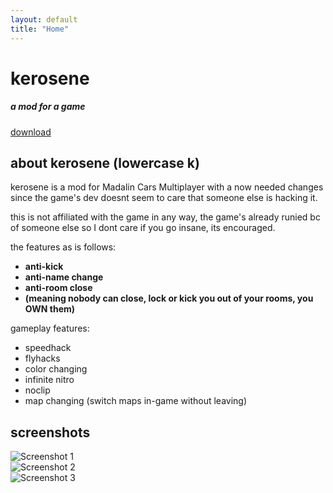 ```yaml
---
layout: default
title: "Home"
---
```

<div class="container">
    <div class="section">
        <h1 class="header center red-text text-lighten-3">kerosene</h1>
        <div class="row center">
            <h5 class="header col s12 light">a mod for a game</h5>
        </div>
        <div class="row center">
            <a href="example.com" class="btn-large waves-effect waves-light purple lighten-2 rounded-btn">download</a>
        </div>
    </div>
    <div class="section">
        <h2 class="header center blue-text text-darken-2">about kerosene (lowercase k)</h2>
        <p class="flow-text center">kerosene is a mod for Madalin Cars Multiplayer with a now needed changes since the game's dev doesnt seem to care that someone else is hacking it.</p>
        <p class="flow-text center">this is not affiliated with the game in any way, the game's already runied bc of someone else so I dont care if you go insane, its encouraged.</p>
        <p class="flow-text center">the features as is follows:</p>
        <ul class="flow-text center">
            <li><b>anti-kick</b></li>
            <li><b>anti-name change</b></li>
            <li><b>anti-room close</b></li>
            <li><b>(meaning nobody can close, lock or kick you out of your rooms, you OWN them)</b></li>
        </ul>
        <p class="flow-text center">gameplay features:</p>
        <ul class="flow-text center">
            <li>speedhack</li>
            <li>flyhacks</li>
            <li>color changing</li>
            <li>infinite nitro</li>
            <li>noclip</li>
            <li>map changing (switch maps in-game without leaving)</li>
        </ul>
    <div class="section">
        <h2 class="header center green-text text-darken-2">screenshots</h2>
        <div class="row">
            <div class="col s12 m6 l4">
                <img src="screenshot1.jpg" alt="Screenshot 1" class="responsive-img materialboxed">
            </div>
            <div class="col s12 m6 l4">
                <img src="screenshot2.jpg" alt="Screenshot 2" class="responsive-img materialboxed">
            </div>
            <div class="col s12 m6 l4">
                <img src="screenshot3.jpg" alt="Screenshot 3" class="responsive-img materialboxed">
            </div>
        </div>
    </div>
</div>
